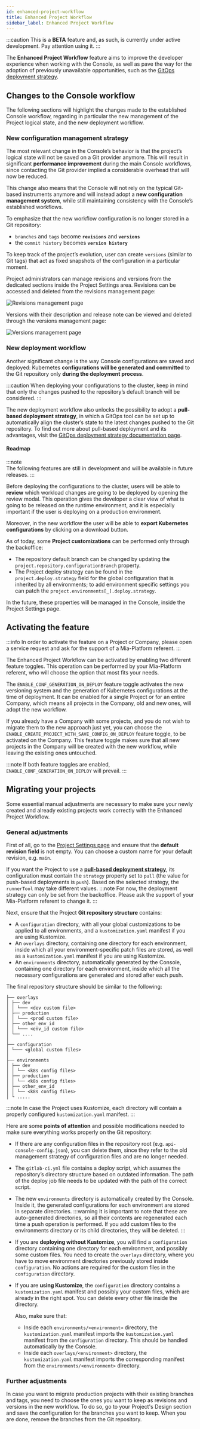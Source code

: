 ```yaml
---
id: enhanced-project-workflow
title: Enhanced Project Workflow
sidebar_label: Enhanced Project Workflow
---
```


:::caution
This is a **BETA** feature and, as such, is currently under active development. Pay attention using it.
:::

The **Enhanced Project Workflow** feature aims to improve the developer experience when working with the Console, as well as pave the way for the adoption of previously unavailable opportunities, such as the [GitOps deployment strategy](/development_suite/deploy/gitops-based/index.md).

## Changes to the Console workflow

The following sections will highlight the changes made to the established Console workflow, regarding in particular the new management of the Project logical state, and the new deployment workflow.

### New configuration management strategy

The most relevant change in the Console’s behavior is that the project’s logical state will not be saved on a Git provider anymore. This will result in significant **performance improvement** during the main Console workflows, since contacting the Git provider implied a considerable overhead that will now be reduced.

This change also means that the Console will not rely on the typical Git-based instruments anymore and will instead adopt a **new configuration management system**, while still maintaining consistency with the Console’s established workflows.

To emphasize that the new workflow configuration is no longer stored in a Git repository:
- `branches` and `tags` become **`revisions`** and **`versions`**
- the `commit history` becomes **`version history`**

To keep track of the project’s evolution, user can create `versions` (similar to Git tags) that act as fixed snapshots of the configuration in a particular moment.

Project administrators can manage revisions and versions from the dedicated sections inside the Project Settings area. Revisions can be accessed and deleted from the revisions management page:

![Revisions management page](img/revisions-overview.png)

Versions with their description and release note can be viewed and deleted through the versions management page:

![Versions management page](img/versions-overview.png)

### New deployment workflow
Another significant change is the way Console configurations are saved and deployed: Kubernetes **configurations will be generated and committed** to the Git repository only **during the deployment process**.

:::caution
When deploying your configurations to the cluster, keep in mind that only the changes pushed to the repository’s default branch will be considered.
:::

The new deployment workflow also unlocks the possibility to adopt a **pull-based deployment strategy**, in which a GitOps tool can be set up to automatically align the cluster’s state to the latest changes pushed to the Git repository. To find out more about pull-based deployment and its advantages, visit the [GitOps deployment strategy documentation page](/development_suite/deploy/gitops-based/index.md).

#### Roadmap

:::note  
The following features are still in development and will be available in future releases.
:::

Before deploying the configurations to the cluster, users will be able to **review** which workload changes are going to be deployed by opening the review modal. This operation gives the developer a clear view of what is going to be released on the runtime environment, and it is especially important if the user is deploying on a production environment. 

Moreover, in the new workflow the user will be able to **export Kubernetes configurations** by clicking on a download button.

As of today, some **Project customizations** can be performed only through the backoffice:

- The repository default branch can be changed by updating the `project.repository.configurationBranch` property.
- The Project deploy strategy can be found in the `project.deploy.strategy` field for the global configuration that is inherited by all environments; to add environment specific settings you can patch the `project.environments[_].deploy.strategy`.

In the future, these properties will be managed in the Console, inside the Project Settings page.

## Activating the feature

:::info
In order to activate the feature on a Project or Company, please open a service request and ask for the support of a Mia-Platform referent.
:::

The Enhanced Project Workflow can be activated by enabling two different feature toggles. This operation can be performed by your Mia-Platform referent, who will choose the option that most fits your needs. 

The `ENABLE_CONF_GENERATION_ON_DEPLOY` feature toggle activates the new versioning system and the generation of Kubernetes configurations at the time of deployment. It can be enabled for a single Project or for an entire Company, which means all projects in the Company, old and new ones, will adopt the new workflow.

If you already have a Company with some projects, and you do not wish to migrate them to the new approach just yet, you can choose the `ENABLE_CREATE_PROJECT_WITH_SAVE_CONFIG_ON_DEPLOY` feature toggle, to be activated on the Company. This feature toggle makes sure that all new projects in the Company will be created with the new workflow, while leaving the existing ones untouched. 

:::note
If both feature toggles are enabled, `ENABLE_CONF_GENERATION_ON_DEPLOY` will prevail.
:::

## Migrating your projects

Some essential manual adjustments are necessary to make sure your newly created and already existing projects work correctly with the Enhanced Project Workflow.

### General adjustments

First of all, go to the [Project Settings page](/console/project-configuration/project-settings.md) and ensure that the **default revision field** is not empty. You can choose a custom name for your default revision, e.g. `main`.

If you want the Project to use a [**pull-based deployment strategy**](/development_suite/deploy/gitops-based/index.md#advantages-of-pull-based-deployment), its configuration must contain the `strategy` property set to `pull` (the value for push-based deployments is `push`). Based on the selected strategy, the `runnerTool` may take different values. 
:::note
For now, the deployment strategy can only be set from the backoffice. Please ask the support of your Mia-Platform referent to change it.
:::

Next, ensure that the Project **Git repository structure** contains:

- A `configuration` directory, with all your global customizations to be applied to all environments, and a `kustomization.yaml` manifest if you are using Kustomize.
- An `overlays` directory, containing one directory for each environment, inside which all your environment-specific patch files are stored, as well as a `kustomization.yaml` manifest if you are using Kustomize.
- An `environments` directory, automatically generated by the Console, containing one directory for each environment, inside which all the necessary configurations are generated and stored after each push.

The final repository structure should be similar to the following: 

```
├── overlays
│ ├── dev
│ │ └─── <dev custom file>
│ ├── production
│ │ └─── <prod custom file>
│ ├── other_env_id
│ │ └─── <env_id custom file>
│ └── ....
│
├── configuration
│ └─── <global custom files>
│
├── environments
│ ├── dev
│ │ └── <k8s config files>
│ ├── production
│ │ └── <k8s config files>
│ ├── other_env_id
│ │ └── <k8s config files>
│ └ .....
```

:::note
In case the Project uses Kustomize, each directory will contain a properly configured `kustomization.yaml` manifest.
:::

Here are some **points of attention** and possible modifications needed to make sure everything works properly on the Git repository:

- If there are any configuration files in the repository root (e.g. `api-console-config.json`), you can delete them, since they refer to the old management strategy of configuration files and are no longer needed.
<!-- TODO: add complete list of files -->
- The `gitlab-ci.yml` file contains a deploy script, which assumes the repository’s directory structure based on outdated information. The path of the deploy job file needs to be updated with the path of the correct script. <!-- (TODO: specify) -->
- The new `environments` directory is automatically created by the Console. Inside it, the generated configurations for each environment are stored in separate directories.
:::warning
It is important to note that these are auto-generated directories, so all their contents are regenerated each time a push operation is performed. If you add custom files to the environments directory or its child directories, they will be deleted.
:::

- If you are **deploying without Kustomize**, you will find a `configuration` directory containing one directory for each environment, and possibly some custom files.
You need to create the `overlays` directory, where you have to move environment directories previously stored inside `configuration`. No actions are required for the custom files in the `configuration` directory. 
- If you are **using Kustomize**, the `configuration` directory contains a `kustomization.yaml` manifest and possibly your custom files, which are already in the right spot. You can delete every other file inside the directory.

    Also, make sure that: 
    - Inside each `environments/<environment>` directory, the `kustomization.yaml` manifest imports the `kustomization.yaml` manifest from the `configuration` directory. This should be handled automatically by the Console. <!-- TODO: verify the last statement -->
    - Inside each `overlays/<environment>` directory, the `kustomization.yaml` manifest imports the corresponding manifest from the `environments/<environment>` directory.

### Further adjustments

In case you want to migrate production projects with their existing branches and tags, you need to choose the ones you want to keep as revisions and versions in the new workflow. To do so, go to your Project's Design section and save the configuration for the branches you want to keep. When you are done, remove the branches from the Git repository. 

<!-- TODO: more manual adjustments -->